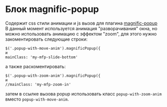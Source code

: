 # Блок magnific-popup
Содержит css стили анимации и js вызов для плагина [magnific-popup](http://dimsemenov.com/plugins/magnific-popup/)  
В данный момент используется анимация "разворачивания" окна, но можно использовать анимацию с эффектом "zoom", для этого нужно закоментировать следующие строки:
```
$('.popup-with-move-anim').magnificPopup({
и
mainClass: 'my-mfp-slide-bottom'
```
а также раскоментировать:
```
$('.popup-with-zoom-anim').magnificPopup({
и
//mainClass: 'my-mfp-zoom-in'
```
затем в ссылке вызова popup использовать класс `popup-with-zoom-anim` вместо `popup-with-move-anim`.
